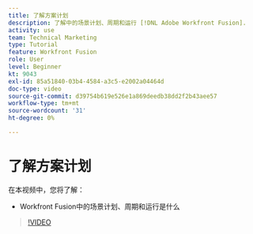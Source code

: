 ```yaml
---
title: 了解方案计划
description: 了解中的场景计划、周期和运行 [!DNL Adobe Workfront Fusion].
activity: use
team: Technical Marketing
type: Tutorial
feature: Workfront Fusion
role: User
level: Beginner
kt: 9043
exl-id: 85a51840-03b4-4584-a3c5-e2002a04464d
doc-type: video
source-git-commit: d39754b619e526e1a869deedb38dd2f2b43aee57
workflow-type: tm+mt
source-wordcount: '31'
ht-degree: 0%

---
```


# 了解方案计划

在本视频中，您将了解：

* Workfront Fusion中的场景计划、周期和运行是什么

>[!VIDEO](https://video.tv.adobe.com/v/335284/?quality=12)
